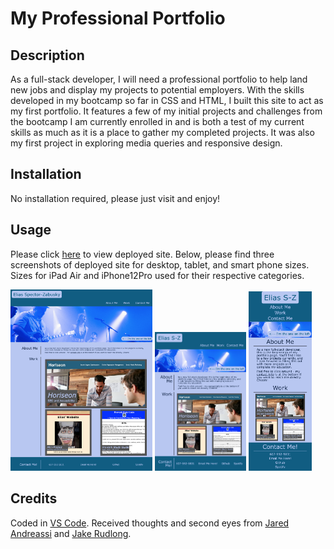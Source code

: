 # My Professional Portfolio

## Description

As a full-stack developer, I will need a professional portfolio to help land new jobs and display my projects to potential employers. With the skills developed in my bootcamp so far in CSS and HTML, I built this site to act as my first portfolio. It features a few of my initial projects and challenges from the bootcamp I am currently enrolled in and is both a test of my current skills as much as it is a place to gather my completed projects. It was also my first project in exploring media queries and responsive design.

## Installation

No installation required, please just visit and enjoy!

## Usage

Please click [here](https://coldweatherboyy.github.io/professional-portfolio/) to view deployed site. Below, please find three screenshots of deployed site for desktop, tablet, and smart phone sizes. Sizes for iPad Air and iPhone12Pro used for their respective categories.

<section style=>
<img src="./assets/images/desktop_screenshot.png" width=45% height=45% alt="desktop screenshot">
<img src="./assets/images/iPadAir_screenshot.png" width=29% height=29% alt="tablet screenshot">
<img src="./assets/images/iPhone12Pro_screenshot.png" width=20% height=20% alt="smartphone screenshot">

## Credits

Coded in [VS Code](https://code.visualstudio.com/).
Received thoughts and second eyes from [Jared Andreassi](https://github.com/jAndreassi) and [Jake Rudlong](https://github.com/JDR8888).